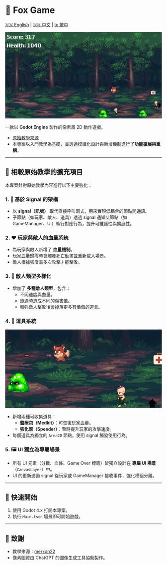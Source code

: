 # 🦊 Fox Game
[🇺🇸 English](README.md) | [🇨🇳 中文](README.cn.md) | [tc 繁中](README.tc.md)

![game_overview](./Screenshots/GameOverview.png)

一款以 **Godot Engine** 製作的像素風 2D 動作遊戲。

- [原始教學來源](https://merxon22.github.io/GodotArchive/zh/posts/beginner_2d/)
- 本專案以入門教學為基礎，並透過模組化設計與新增機制進行了**功能擴展與重構**。

---

## 🔧 相較原始教學的擴充項目

本專案針對原始教學內容進行以下主要強化：

### 1. 🧩 基於 Signal 的架構
- 以 **signal（訊號）** 取代直接呼叫函式，用來實現低耦合的節點間通訊。
- 子節點（如玩家、敵人、道具）透過 signal 通知父節點（如 GameManager、UI）執行對應行為，提升可維護性與擴展性。

### 2. ❤️ 玩家與敵人的血量系統
- 為玩家與敵人新增了 **血量機制**。
- 玩家血量歸零時會觸發死亡動畫並重新載入場景。
- 敵人根據強度需多次攻擊才能擊敗。

### 3. 👹 敵人類型多樣化
- 增加了 **多種敵人類型**，包含：
  - 不同速度與血量。
  - 遭遇時造成不同的傷害值。
  - 較強敵人擊敗後會掉落更多有價值的道具。

### 4. 🎁 道具系統
![item_overview](./Screenshots/ItemOverview.png)

- 新增兩種可收集道具：
  - **醫療包（Medkit）**：可恢復玩家血量。
  - **強化器（Speeder）**：暫時提升玩家的攻擊速度。
- 每個道具為獨立的 `Area2D` 節點，使用 signal 觸發使用行為。

### 5. 🖼️ UI 獨立為專屬場景
- 所有 UI 元素（分數、血條、Game Over 標籤）皆獨立設計在 **專屬 UI 場景**（`CanvasLayer`）中。
- UI 的更新透過 signal 從玩家或 GameManager 接收事件，強化模組分離。

---

## 🚀 快速開始

1. 使用 Godot 4.x 打開本專案。
2. 執行 `Main.tscn` 場景即可開始遊戲。

---

## 🧪 致謝

- 教學來源：[merxon22](https://merxon22.github.io/GodotArchive/zh/posts/beginner_2d/)
- 像素圖資由 ChatGPT 的圖像生成工具協助製作。
